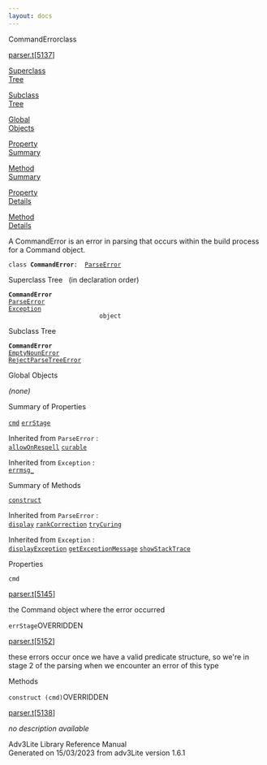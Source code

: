 ```yaml
---
layout: docs
---
```

<span class="title">CommandError</span><span class="type">class</span>

[parser.t](../file/parser.t.html)\[[5137](../source/parser.t.html#5137)\]

[Superclass  
Tree](#_SuperClassTree_)

[Subclass  
Tree](#_SubClassTree_)

[Global  
Objects](#_ObjectSummary_)

[Property  
Summary](#_PropSummary_)

[Method  
Summary](#_MethodSummary_)

[Property  
Details](#_Properties_)

[Method  
Details](#_Methods_)



A CommandError is an error in parsing that occurs within the build
process for a Command object.

`class `**`CommandError`**` :   `[`ParseError`](../object/ParseError.html)



<span id="_SuperClassTree_"></span>



<span class="hdln">Superclass Tree</span>   (in declaration order)



**`CommandError`**  
[`ParseError`](../object/ParseError.html)  
[`Exception`](../object/Exception.html)  
`                         object`  
<span id="_SubClassTree_"></span>



<span class="hdln">Subclass Tree</span>  



**`CommandError`**  
[`EmptyNounError`](../object/EmptyNounError.html)  
[`RejectParseTreeError`](../object/RejectParseTreeError.html)  
<span id="_ObjectSummary_"></span>



<span class="hdln">Global Objects</span>  



*(none)* <span id="_PropSummary_"></span>



<span class="hdln">Summary of Properties</span>  



[`cmd`](#cmd) [`errStage`](#errStage)

Inherited from `ParseError` :  
[`allowOnRespell`](../object/ParseError.html#allowOnRespell) [`curable`](../object/ParseError.html#curable)

Inherited from `Exception` :  
[`errmsg_`](../object/Exception.html#errmsg_)

<span id="_MethodSummary_"></span>



<span class="hdln">Summary of Methods</span>  



[`construct`](#construct)

Inherited from `ParseError` :  
[`display`](../object/ParseError.html#display) [`rankCorrection`](../object/ParseError.html#rankCorrection) [`tryCuring`](../object/ParseError.html#tryCuring)

Inherited from `Exception` :  
[`displayException`](../object/Exception.html#displayException) [`getExceptionMessage`](../object/Exception.html#getExceptionMessage) [`showStackTrace`](../object/Exception.html#showStackTrace)

<span id="_Properties_"></span>



<span class="hdln">Properties</span>  



<span id="cmd"></span>

`cmd`

[parser.t](../file/parser.t.html)\[[5145](../source/parser.t.html#5145)\]



the Command object where the error occurred



<span id="errStage"></span>

`errStage`<span class="rem">OVERRIDDEN</span>

[parser.t](../file/parser.t.html)\[[5152](../source/parser.t.html#5152)\]



these errors occur once we have a valid predicate structure, so we're in
stage 2 of the parsing when we encounter an error of this type



<span id="_Methods_"></span>



<span class="hdln">Methods</span>  



<span id="construct"></span>

`construct (cmd)`<span class="rem">OVERRIDDEN</span>

[parser.t](../file/parser.t.html)\[[5138](../source/parser.t.html#5138)\]



*no description available*





Adv3Lite Library Reference Manual  
Generated on 15/03/2023 from adv3Lite version 1.6.1


